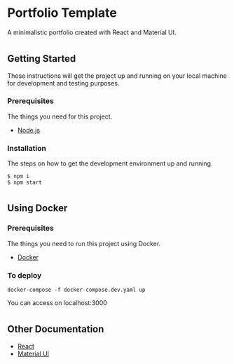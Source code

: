 # Portfolio Template

A minimalistic portfolio created with React and Material UI.

#

## Getting Started

These instructions will get the project up and running on your local machine for development and testing purposes.

### Prerequisites

The things you need for this project.

- [Node.js](https://nodejs.org/en/)

### Installation

The steps on how to get the development environment up and running.

```
$ npm i
$ npm start
```

#

## Using Docker

### Prerequisites

The things you need to run this project using Docker.

- [Docker](https://www.docker.com/products/docker-desktop/)

### To deploy

```
docker-compose -f docker-compose.dev.yaml up
```

You can access on localhost:3000

#

## Other Documentation

- [React](https://reactjs.org)
- [Material UI](https://mui.com/material-ui/getting-started/overview/)

